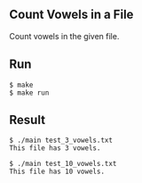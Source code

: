 ## Count Vowels in a File
Count vowels in the given file.

## Run
```
$ make
$ make run
```

## Result
```
$ ./main test_3_vowels.txt 
This file has 3 vowels.

$ ./main test_10_vowels.txt 
This file has 10 vowels.
```
